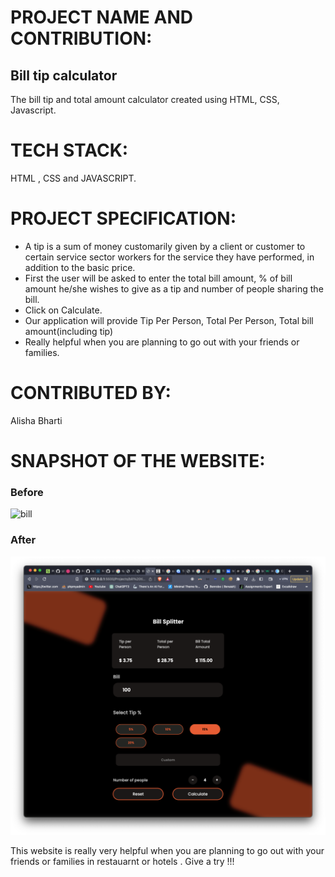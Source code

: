 # PROJECT NAME AND CONTRIBUTION:
## Bill tip calculator
The bill tip and total amount calculator created using HTML, CSS, Javascript.

# TECH STACK:
HTML , CSS and JAVASCRIPT.

# PROJECT SPECIFICATION:
- A tip is a sum of money customarily given by a client or customer to certain service sector workers for the service they have performed, in addition to the basic price.
- First the user will be asked to enter the total bill amount, % of bill amount he/she wishes to give as a tip and number of people sharing the bill.
- Click on Calculate.
- Our application will provide Tip Per Person, Total Per Person, Total bill amount(including tip)
- Really helpful when you are planning to go out with your friends or families.

# CONTRIBUTED BY:
Alisha Bharti

# SNAPSHOT OF THE WEBSITE:
### Before
![bill](https://user-images.githubusercontent.com/84632701/212969976-5abc79e1-e1b0-4712-8a1e-6801b6232c4e.png)

### After
![bill](https://raw.githubusercontent.com/Benrobo/benrobo8.github.io/master/Screenshot%202023-07-31%20at%201.53.18%20PM.png)


This website is really very helpful when you are planning to go out with your friends or families in restauarnt or hotels . Give a try !!!